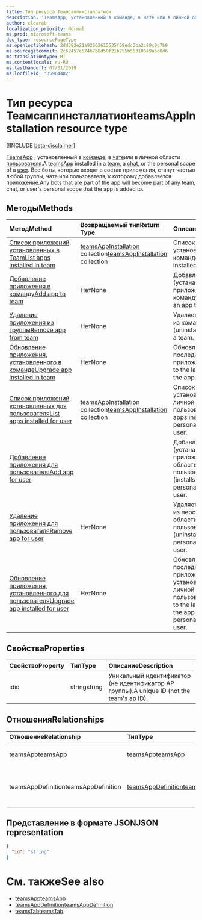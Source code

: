 ```yaml
---
title: Тип ресурса Теамсаппинсталлатион
description: 'TeamsApp, установленный в команде, в чате или в личной области пользователя. '
author: clearab
localization_priority: Normal
ms.prod: microsoft-teams
doc_type: resourcePageType
ms.openlocfilehash: 2dd382e21a92662615535f69edc3ca2c99c0d7b9
ms.sourcegitcommit: 2c62457e57467b8d50f21b255b553106a9a5d8d6
ms.translationtype: MT
ms.contentlocale: ru-RU
ms.lasthandoff: 07/31/2019
ms.locfileid: "35964482"
---
```

# <a name="teamsappinstallation-resource-type"></a><span data-ttu-id="3dbf9-103">Тип ресурса Теамсаппинсталлатион</span><span class="sxs-lookup"><span data-stu-id="3dbf9-103">teamsAppInstallation resource type</span></span>

[!INCLUDE [beta-disclaimer](../../includes/beta-disclaimer.md)]

<span data-ttu-id="3dbf9-104">[TeamsApp](teamsapp.md) , установленный в [команде](team.md), в [чате](chat.md)или в личной области [пользователя](user.md).</span><span class="sxs-lookup"><span data-stu-id="3dbf9-104">A [teamsApp](teamsapp.md) installed in a [team](team.md), a [chat](chat.md), or the personal scope of a [user](user.md).</span></span> <span data-ttu-id="3dbf9-105">Все боты, которые входят в состав приложения, станут частью любой группы, чата или пользователя, к которому добавляется приложение.</span><span class="sxs-lookup"><span data-stu-id="3dbf9-105">Any bots that are part of the app will become part of any team, chat, or user's personal scope that the app is added to.</span></span>

## <a name="methods"></a><span data-ttu-id="3dbf9-106">Методы</span><span class="sxs-lookup"><span data-stu-id="3dbf9-106">Methods</span></span>

| <span data-ttu-id="3dbf9-107">Метод</span><span class="sxs-lookup"><span data-stu-id="3dbf9-107">Method</span></span>       | <span data-ttu-id="3dbf9-108">Возвращаемый тип</span><span class="sxs-lookup"><span data-stu-id="3dbf9-108">Return Type</span></span>  |<span data-ttu-id="3dbf9-109">Описание</span><span class="sxs-lookup"><span data-stu-id="3dbf9-109">Description</span></span>|
|:---------------|:--------|:----------|
|[<span data-ttu-id="3dbf9-110">Список приложений, установленных в Team</span><span class="sxs-lookup"><span data-stu-id="3dbf9-110">List apps installed in team</span></span>](../api/teamsappinstallation-list.md) | <span data-ttu-id="3dbf9-111">[teamsAppInstallation](teamsappinstallation.md) collection</span><span class="sxs-lookup"><span data-stu-id="3dbf9-111">[teamsAppInstallation](teamsappinstallation.md) collection</span></span> | <span data-ttu-id="3dbf9-112">Список приложений, установленных в команде.</span><span class="sxs-lookup"><span data-stu-id="3dbf9-112">Lists apps installed in a team.</span></span>|
|[<span data-ttu-id="3dbf9-113">Добавление приложения в команду</span><span class="sxs-lookup"><span data-stu-id="3dbf9-113">Add app to team</span></span>](../api/teamsappinstallation-add.md) |<span data-ttu-id="3dbf9-114">Нет</span><span class="sxs-lookup"><span data-stu-id="3dbf9-114">None</span></span> | <span data-ttu-id="3dbf9-115">Добавляет (устанавливает) приложение в команду.</span><span class="sxs-lookup"><span data-stu-id="3dbf9-115">Adds (installs) an app to a team.</span></span>|
|[<span data-ttu-id="3dbf9-116">Удаление приложения из группы</span><span class="sxs-lookup"><span data-stu-id="3dbf9-116">Remove app from team</span></span>](../api/teamsappinstallation-delete.md) | <span data-ttu-id="3dbf9-117">Нет</span><span class="sxs-lookup"><span data-stu-id="3dbf9-117">None</span></span> | <span data-ttu-id="3dbf9-118">Удаляет приложение из команды.</span><span class="sxs-lookup"><span data-stu-id="3dbf9-118">Removes (uninstalls) an app from a team.</span></span>|
|[<span data-ttu-id="3dbf9-119">Обновление приложения, установленного в команде</span><span class="sxs-lookup"><span data-stu-id="3dbf9-119">Upgrade app installed in team</span></span>](../api/teamsappinstallation-upgrade.md) | <span data-ttu-id="3dbf9-120">Нет</span><span class="sxs-lookup"><span data-stu-id="3dbf9-120">None</span></span> | <span data-ttu-id="3dbf9-121">Обновление до последней версии приложения.</span><span class="sxs-lookup"><span data-stu-id="3dbf9-121">Upgrades to the latest version of the app.</span></span>|
|[<span data-ttu-id="3dbf9-122">Список приложений, установленных для пользователя</span><span class="sxs-lookup"><span data-stu-id="3dbf9-122">List apps installed for user</span></span>](../api/user-list-teamsappinstallation.md) | <span data-ttu-id="3dbf9-123">[teamsAppInstallation](teamsappinstallation.md) collection</span><span class="sxs-lookup"><span data-stu-id="3dbf9-123">[teamsAppInstallation](teamsappinstallation.md) collection</span></span> | <span data-ttu-id="3dbf9-124">Список приложений, установленных в личной области пользователя.</span><span class="sxs-lookup"><span data-stu-id="3dbf9-124">Lists apps installed in the personal scope of a user.</span></span>|
|[<span data-ttu-id="3dbf9-125">Добавление приложения для пользователя</span><span class="sxs-lookup"><span data-stu-id="3dbf9-125">Add app for user</span></span>](../api/user-add-teamsappinstallation.md) | | <span data-ttu-id="3dbf9-126">Добавляет (устанавливает) приложение в личную область пользователя.</span><span class="sxs-lookup"><span data-stu-id="3dbf9-126">Adds (installs) an app in the personal scope of a user.</span></span>|
|[<span data-ttu-id="3dbf9-127">Удаление приложения для пользователя</span><span class="sxs-lookup"><span data-stu-id="3dbf9-127">Remove app for user</span></span>](../api/user-delete-teamsappinstallation.md) | <span data-ttu-id="3dbf9-128">Нет</span><span class="sxs-lookup"><span data-stu-id="3dbf9-128">None</span></span> | <span data-ttu-id="3dbf9-129">Удаляет приложение из персональной области пользователя.</span><span class="sxs-lookup"><span data-stu-id="3dbf9-129">Removes (uninstalls) an app in the personal scope of a user.</span></span>|
|[<span data-ttu-id="3dbf9-130">Обновление приложения, установленного для пользователя</span><span class="sxs-lookup"><span data-stu-id="3dbf9-130">Upgrade app installed for user</span></span>](../api/user-upgrade-teamsappinstallation.md) | <span data-ttu-id="3dbf9-131">Нет</span><span class="sxs-lookup"><span data-stu-id="3dbf9-131">None</span></span> | <span data-ttu-id="3dbf9-132">Обновление до последней версии приложения, установленного в личной области пользователя.</span><span class="sxs-lookup"><span data-stu-id="3dbf9-132">Upgrades to the latest version of the app installed in the personal scope of a user.</span></span>|

## <a name="properties"></a><span data-ttu-id="3dbf9-133">Свойства</span><span class="sxs-lookup"><span data-stu-id="3dbf9-133">Properties</span></span>

| <span data-ttu-id="3dbf9-134">Свойство</span><span class="sxs-lookup"><span data-stu-id="3dbf9-134">Property</span></span>            | <span data-ttu-id="3dbf9-135">Тип</span><span class="sxs-lookup"><span data-stu-id="3dbf9-135">Type</span></span>     | <span data-ttu-id="3dbf9-136">Описание</span><span class="sxs-lookup"><span data-stu-id="3dbf9-136">Description</span></span> |
|:------------------- |:-------- |:----------- |
| <span data-ttu-id="3dbf9-137">id</span><span class="sxs-lookup"><span data-stu-id="3dbf9-137">id</span></span>                  | <span data-ttu-id="3dbf9-138">string</span><span class="sxs-lookup"><span data-stu-id="3dbf9-138">string</span></span>   | <span data-ttu-id="3dbf9-139">Уникальный идентификатор (не идентификатор AP группы).</span><span class="sxs-lookup"><span data-stu-id="3dbf9-139">A unique ID (not the team's ap ID).</span></span> |

## <a name="relationships"></a><span data-ttu-id="3dbf9-140">Отношения</span><span class="sxs-lookup"><span data-stu-id="3dbf9-140">Relationships</span></span>

| <span data-ttu-id="3dbf9-141">Отношение</span><span class="sxs-lookup"><span data-stu-id="3dbf9-141">Relationship</span></span>   | <span data-ttu-id="3dbf9-142">Тип</span><span class="sxs-lookup"><span data-stu-id="3dbf9-142">Type</span></span>    | <span data-ttu-id="3dbf9-143">Описание</span><span class="sxs-lookup"><span data-stu-id="3dbf9-143">Description</span></span> |
|:---------------|:--------|:----------|
|<span data-ttu-id="3dbf9-144">teamsApp</span><span class="sxs-lookup"><span data-stu-id="3dbf9-144">teamsApp</span></span>|[<span data-ttu-id="3dbf9-145">teamsApp</span><span class="sxs-lookup"><span data-stu-id="3dbf9-145">teamsApp</span></span>](teamsapp.md)| <span data-ttu-id="3dbf9-146">Установленное приложение.</span><span class="sxs-lookup"><span data-stu-id="3dbf9-146">The app that is installed.</span></span> |
|<span data-ttu-id="3dbf9-147">teamsAppDefinition</span><span class="sxs-lookup"><span data-stu-id="3dbf9-147">teamsAppDefinition</span></span>|[<span data-ttu-id="3dbf9-148">teamsAppDefinition</span><span class="sxs-lookup"><span data-stu-id="3dbf9-148">teamsAppDefinition</span></span>](teamsappdefinition.md)| <span data-ttu-id="3dbf9-149">Сведения о данной версии приложения.</span><span class="sxs-lookup"><span data-stu-id="3dbf9-149">The details of this version of the app.</span></span> |

## <a name="json-representation"></a><span data-ttu-id="3dbf9-150">Представление в формате JSON</span><span class="sxs-lookup"><span data-stu-id="3dbf9-150">JSON representation</span></span>

<!-- {
  "blockType": "resource",
  "@odata.type": "microsoft.graph.teamsAppInstallation",
  "baseType": "microsoft.graph.entity"
}-->

```json
{
  "id": "string"
}
```

# <a name="see-also"></a><span data-ttu-id="3dbf9-151">См. также</span><span class="sxs-lookup"><span data-stu-id="3dbf9-151">See also</span></span>

- [<span data-ttu-id="3dbf9-152">teamsApp</span><span class="sxs-lookup"><span data-stu-id="3dbf9-152">teamsApp</span></span>](teamsapp.md)
- [<span data-ttu-id="3dbf9-153">teamsAppDefinition</span><span class="sxs-lookup"><span data-stu-id="3dbf9-153">teamsAppDefinition</span></span>](teamsappdefinition.md)
- [<span data-ttu-id="3dbf9-154">teamsTab</span><span class="sxs-lookup"><span data-stu-id="3dbf9-154">teamsTab</span></span>](../resources/teamstab.md)

<!-- uuid: 8fcb5dbc-d5aa-4681-8e31-b001d5168d79
2015-10-25 14:57:30 UTC -->
<!--
{
  "type": "#page.annotation",
  "description": "teamsApp resource",
  "keywords": "",
  "section": "documentation",
  "tocPath": "",
  "suppressions": []
}
-->

